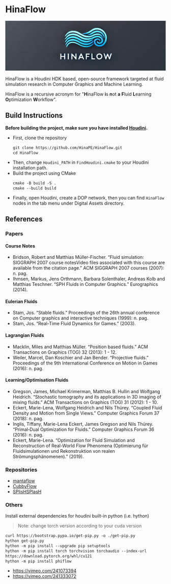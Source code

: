 # HinaFlow

![HinaFlow logo](logo.png)

HinaFlow is a Houdini HDK based, open-source framework targeted at fluid simulation research in Computer Graphics and Machine Learning.

HinaFlow is a recursive acronym for "**H**inaFlow **i**s **n**ot **a** **F**luid **L**earning **O**ptimization **W**orkflow".

## Build Instructions

**Before building the project, make sure you have installed [Houdini](https://www.sidefx.com/).**

- First, clone the repository
    ```shell
    git clone https://github.com/HinaPE/HinaFlow.git
    cd HinaFlow
    ```
- Then, change `Houdini_PATH` in `FindHoudini.cmake` to your Houdini installation path.
- Build the project using CMake
    ```shell
    cmake -B build -S .
    cmake --build build
    ```
- Finally, open Houdini, create a DOP network, then you can find `HinaFlow` nodes in the tab menu under Digital Assets directory.

## References

### Papers

#### Course Notes

- Bridson, Robert and Matthias Müller-Fischer. “Fluid simulation: SIGGRAPH 2007 course notesVideo files associated with this course are available from the citation page.” ACM SIGGRAPH 2007 courses (2007): n. pag.
- Ihmsen, Markus, Jens Orthmann, Barbara Solenthaler, Andreas Kolb and Matthias Teschner. “SPH Fluids in Computer Graphics.” Eurographics (2014).

#### Eulerian Fluids

- Stam, Jos. “Stable fluids.” Proceedings of the 26th annual conference on Computer graphics and interactive techniques (1999): n. pag.
- Stam, Jos. “Real-Time Fluid Dynamics for Games.” (2003).

#### Lagrangian Fluids

- Macklin, Miles and Matthias Müller. “Position based fluids.” ACM Transactions on Graphics (TOG) 32 (2013): 1 - 12.
- Weiler, Marcel, Dan Koschier and Jan Bender. “Projective fluids.” Proceedings of the 9th International Conference on Motion in Games (2016): n. pag.

#### Learning/Optimisation Fluids
- Gregson, James, Michael Krimerman, Matthias B. Hullin and Wolfgang Heidrich. “Stochastic tomography and its applications in 3D imaging of mixing fluids.” ACM Transactions on Graphics (TOG) 31 (2012): 1 - 10.
- Eckert, Marie-Lena, Wolfgang Heidrich and Nils Thürey. “Coupled Fluid Density and Motion from Single Views.” Computer Graphics Forum 37 (2018): n. pag.
- Inglis, Tiffany, Marie-Lena Eckert, James Gregson and Nils Thürey. “Primal‐Dual Optimization for Fluids.” Computer Graphics Forum 36 (2016): n. pag.
- Eckert, Marie-Lena. “Optimization for Fluid Simulation and Reconstruction of Real-World Flow Phenomena (Optimierung für Fluidsimulationen und Rekonstruktion von realen Strömungsphänomenen).” (2019).

### Repositories

- [mantaflow](https://github.com/tum-pbs/mantaflow.git)
- [CubbyFlow](https://github.com/CubbyFlow/CubbyFlow.git)
- [SPlisHSPlasH](https://github.com/InteractiveComputerGraphics/SPlisHSPlasH.git)

### Others
Install external dependencies for houdini built-in python (i.e. hython)
> Note: change torch version according to your cuda version
```shell
curl https://bootstrap.pypa.io/get-pip.py -o ./get-pip.py
hython get-pip.py
hython -m pip install --upgrade pip setuptools
hython -m pip install torch torchvision torchaudio --index-url https://download.pytorch.org/whl/cu121
hython -m pip install phiflow
```


- https://vimeo.com/241073394
- https://vimeo.com/241333072